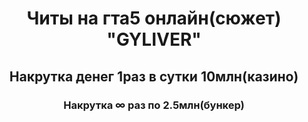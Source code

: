 <html>
    <header>
        <h1>Читы на гта5 онлайн(сюжет) "GYLIVER"
            <H2> Накрутка денег 1раз в сутки 10млн(казино)
                <h3> Накрутка ∞ раз по 2.5млн(бункер)
    </header>
</html>
